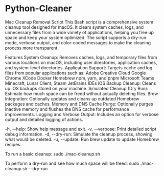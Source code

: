 # Python-Cleaner
Mac Cleanup Removal Script
This Bash script is a comprehensive system cleanup tool designed for macOS. It clears system caches, logs, and unnecessary files from a wide variety of applications, helping you free up space and keep your system optimized. The script supports a dry-run mode, verbose output, and color-coded messages to make the cleaning process more transparent.

Features
System Cleanup: Removes caches, logs, and temporary files from various locations on macOS, including user directories, application caches, and system-level directories.
Application Support: Targets cache and log files from popular applications such as:
Adobe Creative Cloud
Google Chrome
XCode
Docker
Homebrew
npm, yarn, and pnpm
Microsoft Teams
Minecraft, Lunar Client, Steam
JetBrains IDEs
iOS Backup Cleanup: Cleans up iOS backups stored on your machine.
Simulated Cleanup (Dry Run): Estimate how much space can be freed without actually deleting files.
Brew Integration: Optionally updates and cleans up outdated Homebrew packages and caches.
Memory and DNS Cache Purge: Optionally purges inactive memory and flushes the DNS cache for performance improvements.
Logging and Verbose Output: Includes an option for verbose output and detailed logging of actions.

-h, --help: Show help message and exit.
-v, --verbose: Print detailed script debug information.
-d, --dry-run: Simulate the cleanup process, showing what would be deleted.
-u, --update: Run brew update to update Homebrew recipes.

To run a basic cleanup: sudo ./mac-cleanup.sh

To perform a dry-run and see how much space will be freed: sudo ./mac-cleanup.sh --dry-run

